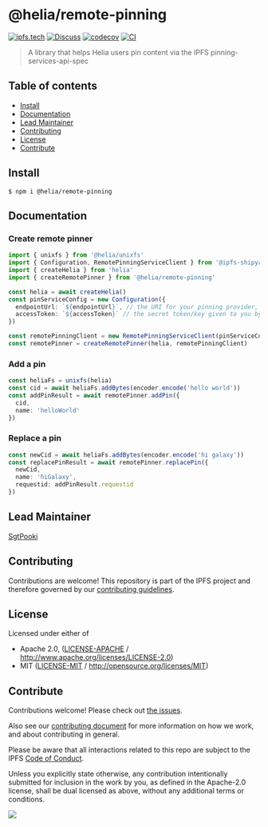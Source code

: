 # @helia/remote-pinning <!-- omit in toc -->

[![ipfs.tech](https://img.shields.io/badge/project-IPFS-blue.svg?style=flat-square)](https://ipfs.tech)
[![Discuss](https://img.shields.io/discourse/https/discuss.ipfs.tech/posts.svg?style=flat-square)](https://discuss.ipfs.tech)
[![codecov](https://img.shields.io/codecov/c/github/ipfs/helia-remote-pinning.svg?style=flat-square)](https://codecov.io/gh/ipfs/helia-remote-pinning)
[![CI](https://img.shields.io/github/actions/workflow/status/ipfs/helia-remote-pinning/js-test-and-release.yml?branch=main\&style=flat-square)](https://github.com/ipfs/helia-remote-pinning/actions/workflows/js-test-and-release.yml?query=branch%3Amain)

> A library that helps Helia users pin content via the IPFS pinning-services-api-spec

## Table of contents <!-- omit in toc -->

- [Install](#install)
- [Documentation](#documentation)
- [Lead Maintainer](#lead-maintainer)
- [Contributing](#contributing)
- [License](#license)
- [Contribute](#contribute)

## Install

```console
$ npm i @helia/remote-pinning
```

## Documentation

### Create remote pinner

```typescript
import { unixfs } from '@helia/unixfs'
import { Configuration, RemotePinningServiceClient } from '@ipfs-shipyard/pinning-service-client'
import { createHelia } from 'helia'
import { createRemotePinner } from '@helia/remote-pinning'

const helia = await createHelia()
const pinServiceConfig = new Configuration({
  endpointUrl: `${endpointUrl}`, // the URI for your pinning provider, e.g. `http://localhost:3000`
  accessToken: `${accessToken}` // the secret token/key given to you by your pinning provider
})

const remotePinningClient = new RemotePinningServiceClient(pinServiceConfig)
const remotePinner = createRemotePinner(helia, remotePinningClient)
```

### Add a pin

```typescript
const heliaFs = unixfs(helia)
const cid = await heliaFs.addBytes(encoder.encode('hello world'))
const addPinResult = await remotePinner.addPin({
  cid,
  name: 'helloWorld'
})
```
### Replace a pin

```typescript
const newCid = await heliaFs.addBytes(encoder.encode('hi galaxy'))
const replacePinResult = await remotePinner.replacePin({
  newCid,
  name: 'hiGalaxy',
  requestid: addPinResult.requestid
})
```

## Lead Maintainer

[SgtPooki](https://github.com/sgtpooki)

## Contributing

Contributions are welcome! This repository is part of the IPFS project and therefore governed by our [contributing guidelines](https://github.com/ipfs/community/blob/master/CONTRIBUTING.md).

## License

Licensed under either of

- Apache 2.0, ([LICENSE-APACHE](LICENSE-APACHE) / <http://www.apache.org/licenses/LICENSE-2.0>)
- MIT ([LICENSE-MIT](LICENSE-MIT) / <http://opensource.org/licenses/MIT>)

## Contribute

Contributions welcome! Please check out [the issues](https://github.com/ipfs/helia-remote-pinning/issues).

Also see our [contributing document](https://github.com/ipfs/community/blob/master/CONTRIBUTING_JS.md) for more information on how we work, and about contributing in general.

Please be aware that all interactions related to this repo are subject to the IPFS [Code of Conduct](https://github.com/ipfs/community/blob/master/code-of-conduct.md).

Unless you explicitly state otherwise, any contribution intentionally submitted for inclusion in the work by you, as defined in the Apache-2.0 license, shall be dual licensed as above, without any additional terms or conditions.

[![](https://cdn.rawgit.com/jbenet/contribute-ipfs-gif/master/img/contribute.gif)](https://github.com/ipfs/community/blob/master/CONTRIBUTING.md)
